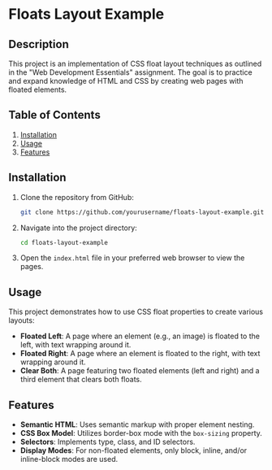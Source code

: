 # Floats Layout Example

## Description
This project is an implementation of CSS float layout techniques as outlined in the "Web Development Essentials" assignment. The goal is to practice and expand knowledge of HTML and CSS by creating web pages with floated elements.

## Table of Contents
1. [Installation](#installation)
2. [Usage](#usage)
3. [Features](#features)

## Installation
1. Clone the repository from GitHub:
   ```bash
   git clone https://github.com/yourusername/floats-layout-example.git
   ```
2. Navigate into the project directory:
   ```bash
   cd floats-layout-example
   ```
3. Open the `index.html` file in your preferred web browser to view the pages.

## Usage
This project demonstrates how to use CSS float properties to create various layouts:
- **Floated Left**: A page where an element (e.g., an image) is floated to the left, with text wrapping around it.
- **Floated Right**: A page where an element is floated to the right, with text wrapping around it.
- **Clear Both**: A page featuring two floated elements (left and right) and a third element that clears both floats.

## Features
- **Semantic HTML**: Uses semantic markup with proper element nesting.
- **CSS Box Model**: Utilizes border-box mode with the `box-sizing` property.
- **Selectors**: Implements type, class, and ID selectors.
- **Display Modes**: For non-floated elements, only block, inline, and/or inline-block modes are used.
